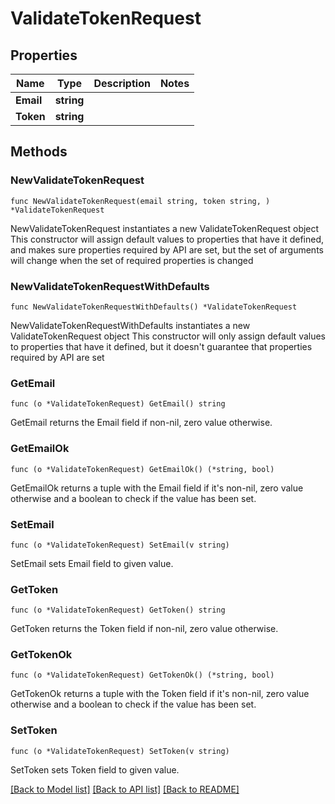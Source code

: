 # ValidateTokenRequest

## Properties

Name | Type | Description | Notes
------------ | ------------- | ------------- | -------------
**Email** | **string** |  | 
**Token** | **string** |  | 

## Methods

### NewValidateTokenRequest

`func NewValidateTokenRequest(email string, token string, ) *ValidateTokenRequest`

NewValidateTokenRequest instantiates a new ValidateTokenRequest object
This constructor will assign default values to properties that have it defined,
and makes sure properties required by API are set, but the set of arguments
will change when the set of required properties is changed

### NewValidateTokenRequestWithDefaults

`func NewValidateTokenRequestWithDefaults() *ValidateTokenRequest`

NewValidateTokenRequestWithDefaults instantiates a new ValidateTokenRequest object
This constructor will only assign default values to properties that have it defined,
but it doesn't guarantee that properties required by API are set

### GetEmail

`func (o *ValidateTokenRequest) GetEmail() string`

GetEmail returns the Email field if non-nil, zero value otherwise.

### GetEmailOk

`func (o *ValidateTokenRequest) GetEmailOk() (*string, bool)`

GetEmailOk returns a tuple with the Email field if it's non-nil, zero value otherwise
and a boolean to check if the value has been set.

### SetEmail

`func (o *ValidateTokenRequest) SetEmail(v string)`

SetEmail sets Email field to given value.


### GetToken

`func (o *ValidateTokenRequest) GetToken() string`

GetToken returns the Token field if non-nil, zero value otherwise.

### GetTokenOk

`func (o *ValidateTokenRequest) GetTokenOk() (*string, bool)`

GetTokenOk returns a tuple with the Token field if it's non-nil, zero value otherwise
and a boolean to check if the value has been set.

### SetToken

`func (o *ValidateTokenRequest) SetToken(v string)`

SetToken sets Token field to given value.



[[Back to Model list]](../README.md#documentation-for-models) [[Back to API list]](../README.md#documentation-for-api-endpoints) [[Back to README]](../README.md)


